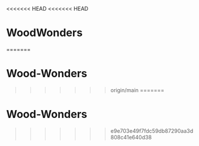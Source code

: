 <<<<<<< HEAD
<<<<<<< HEAD
# WoodWonders
=======
# Wood-Wonders
>>>>>>> origin/main
=======
# Wood-Wonders
>>>>>>> e9e703e49f7fdc59db87290aa3d808c41e640d38
